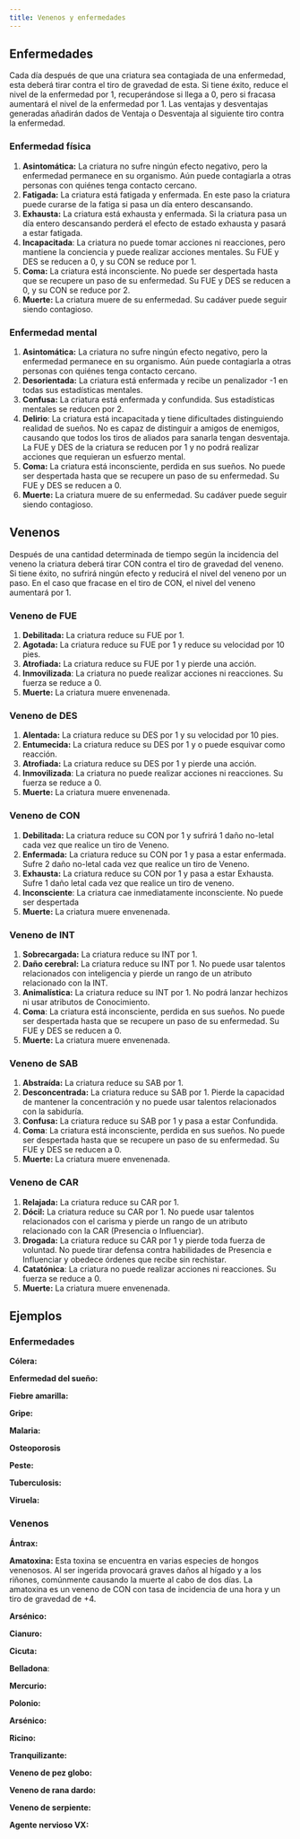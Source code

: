 ```yaml
---
title: Venenos y enfermedades
---
```


## Enfermedades

Cada día después de que una criatura sea contagiada de una enfermedad, esta deberá tirar contra el tiro de gravedad de esta. Si tiene éxito, reduce el nivel de la enfermedad por 1, recuperándose si llega a 0, pero si fracasa aumentará el nivel de la enfermedad por 1. Las ventajas y desventajas generadas añadirán dados de Ventaja o Desventaja al siguiente tiro contra la enfermedad.

### Enfermedad física

1. **Asintomática:** La criatura no sufre ningún efecto negativo, pero la enfermedad permanece en su organismo. Aún puede contagiarla a otras personas con quiénes tenga contacto cercano.
2. **Fatigada:** La criatura está fatigada y enfermada. En este paso la criatura puede curarse de la fatiga si pasa un día entero descansando.
3. **Exhausta:** La criatura está exhausta y enfermada. Si la criatura pasa un día entero descansando perderá el efecto de estado exhausta y pasará a estar fatigada. 
4. **Incapacitada**: La criatura no puede tomar acciones ni reacciones, pero mantiene la conciencia y puede realizar acciones mentales. Su FUE y DES se reducen a 0, y su CON se reduce por 1.
5. **Coma:** La criatura está inconsciente. No puede ser despertada hasta que se recupere un paso de su enfermedad. Su FUE y DES se reducen a 0, y su CON se reduce por 2.
6. **Muerte:** La criatura muere de su enfermedad. Su cadáver puede seguir siendo contagioso.

###  Enfermedad mental

1. **Asintomática:** La criatura no sufre ningún efecto negativo, pero la enfermedad permanece en su organismo. Aún puede contagiarla a otras personas con quiénes tenga contacto cercano.
2. **Desorientada:** La criatura está enfermada y recibe un penalizador -1 en todas sus estadísticas mentales.
3. **Confusa:** La criatura está enfermada y confundida. Sus estadísticas mentales se reducen por 2. 
4. **Delirio**: La criatura está incapacitada y tiene dificultades distinguiendo realidad de sueños. No es capaz de distinguir a amigos de enemigos, causando que todos los tiros de aliados para sanarla tengan desventaja. La FUE y DES de la criatura se reducen por 1 y no podrá realizar acciones que requieran un esfuerzo mental.
5. **Coma:** La criatura está inconsciente, perdida en sus sueños. No puede ser despertada hasta que se recupere un paso de su enfermedad. Su FUE y DES se reducen a 0.
6. **Muerte:** La criatura muere de su enfermedad. Su cadáver puede seguir siendo contagioso.

## Venenos

Después de una cantidad determinada de tiempo según la incidencia del veneno la criatura deberá tirar CON contra el tiro de gravedad del veneno. Si tiene éxito, no sufrirá ningún efecto y reducirá el nivel del veneno por un paso. En el caso que fracase en el tiro de CON, el nivel del veneno aumentará por 1. 

### Veneno de FUE

1. **Debilitada:** La criatura reduce su FUE por 1.
2. **Agotada:** La criatura reduce su FUE por 1 y reduce su velocidad por 10 pies.
3. **Atrofiada:** La criatura reduce su FUE por 1 y pierde una acción.
4. **Inmovilizada**: La criatura no puede realizar acciones ni reacciones. Su fuerza se reduce a 0.
5. **Muerte:** La criatura muere envenenada.

### Veneno de DES

1. **Alentada:** La criatura reduce su DES por 1 y su velocidad por 10 pies.
2. **Entumecida:** La criatura reduce su DES por 1 y o puede esquivar como reacción.
3. **Atrofiada:** La criatura reduce su DES por 1 y pierde una acción.
4. **Inmovilizada**: La criatura no puede realizar acciones ni reacciones. Su fuerza se reduce a 0.
5. **Muerte:** La criatura muere envenenada.

### Veneno de CON

1. **Debilitada:** La criatura reduce su CON por 1 y sufrirá 1 daño no-letal cada vez que realice un tiro de Veneno.
2. **Enfermada:** La criatura reduce su CON por 1 y pasa a estar enfermada. Sufre 2 daño no-letal cada vez que realice un tiro de Veneno.
3. **Exhausta:** La criatura reduce su CON por 1 y pasa a estar Exhausta. Sufre 1 daño letal cada vez que realice un tiro de veneno.
4. **Inconsciente**: La criatura cae inmediatamente inconsciente. No puede ser despertada
5. **Muerte:** La criatura muere envenenada.

### Veneno de INT

1. **Sobrecargada:** La criatura reduce su INT por 1.
2. **Daño cerebral:** La criatura reduce su INT por 1. No puede usar talentos relacionados con inteligencia y pierde un rango de un atributo relacionado con la INT.
3. **Animalística:** La criatura reduce su INT por 1. No podrá lanzar hechizos ni usar atributos de Conocimiento. 
4. **Coma**: La criatura está inconsciente, perdida en sus sueños. No puede ser despertada hasta que se recupere un paso de su enfermedad. Su FUE y DES se reducen a 0.
5. **Muerte:** La criatura muere envenenada.

### Veneno de SAB

1. **Abstraída:** La criatura reduce su SAB por 1. 
2. **Desconcentrada:** La criatura reduce su SAB por 1. Pierde la capacidad de mantener la concentración y no puede usar talentos relacionados con la sabiduría.
3. **Confusa:** La criatura reduce su SAB por 1 y pasa a estar Confundida.
4. **Coma**: La criatura está inconsciente, perdida en sus sueños. No puede ser despertada hasta que se recupere un paso de su enfermedad. Su FUE y DES se reducen a 0.
5. **Muerte:** La criatura muere envenenada.

###  Veneno de CAR

1. **Relajada:** La criatura reduce su CAR por 1.
2. **Dócil:** La criatura reduce su CAR por 1. No puede usar talentos relacionados con el carisma y pierde un rango de un atributo relacionado con la CAR (Presencia o Influenciar).
3. **Drogada:** La criatura reduce su CAR por 1 y pierde toda fuerza de voluntad. No puede tirar defensa contra habilidades de Presencia e Influenciar y obedece órdenes que recibe sin rechistar.
4. **Catatónica**: La criatura no puede realizar acciones ni reacciones. Su fuerza se reduce a 0.
5. **Muerte:** La criatura muere envenenada.

## Ejemplos

### Enfermedades

**Cólera:**

**Enfermedad del sueño:**

**Fiebre amarilla:**

**Gripe:**

**Malaria:**

**Osteoporosis**

**Peste:**

**Tuberculosis:**

**Viruela:**

### Venenos

**Ántrax:**

**Amatoxina:** Esta toxina se encuentra en varias especies de hongos venenosos. Al ser ingerida provocará graves daños al hígado y a los riñones, comúnmente causando la muerte al cabo de dos días. La amatoxina es un veneno de CON con tasa de incidencia de una hora y un tiro de gravedad de +4.

**Arsénico:**

**Cianuro:**

**Cicuta:**

**Belladona**:

**Mercurio:**

**Polonio:**

**Arsénico:**

**Ricino:**

**Tranquilizante:**

**Veneno de pez globo:**

**Veneno de rana dardo:**

**Veneno de serpiente:**

**Agente nervioso VX:**